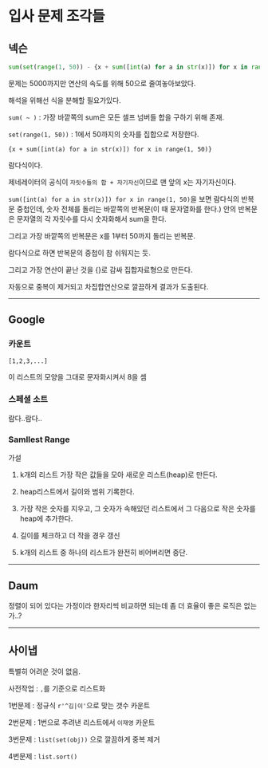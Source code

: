 # 입사 문제 조각들

## 넥슨

```python
sum(set(range(1, 50)) - {x + sum([int(a) for a in str(x)]) for x in range(1, 50)})
```

문제는 5000까지만 연산의 속도를 위해 50으로 줄여놓아보았다.

해석을 위해선 식을 분해할 필요가있다.

`sum( ~ )` : 가장 바깥쪽의 sum은 모든 셀프 넘버들 합을 구하기 위해 존재.

`set(range(1, 50))` : 1에서 50까지의 숫자를 집합으로 저장한다.

`{x + sum([int(a) for a in str(x)]) for x in range(1, 50)}`  

람다식이다.

제네레이터의 공식이 `자릿수들의 합 + 자기자신`이므로 맨 앞의 x는 자기자신이다.

`sum([int(a) for a in str(x)]) for x in range(1, 50)`을 보면 람다식의 반복문 중첩인데, 숫자 전체를 돌리는 바깥쪽의 반복문(이 때 문자열화를 한다.) 안의 반복문은 문자열의 각 자릿수를 다시 숫자화해서 sum을 한다.

그리고 가장 바깥쪽의 반복문은 x를 1부터 50까지 돌리는 반복문.

람다식으로 하면 반복문의 중첩이 참 쉬워지는 듯.

그리고 가장 연산이 끝난 것을 {}로 감싸 집합자료형으로 만든다.

자동으로 중복이 제거되고 차집합연산으로 깔끔하게 결과가 도출된다.

---

## Google

### 카운트

`[1,2,3,...]`

이 리스트의 모양을 그대로 문자화시켜서 8을 셈

### 스페셜 소트

람다..람다..

### Samllest Range

가설

1. k개의 리스트 가장 작은 값들을 모아 새로운 리스트(heap)로 만든다.

2. heap리스트에서 길이와 범위 기록한다.

3. 가장 작은 숫자를 지우고, 그 숫자가 속해있던 리스트에서 그 다음으로 작은 숫자를 heap에 추가한다.

4. 길이를 체크하고 더 작을 경우 갱신

5. k개의 리스트 중 하나의 리스트가 완전히 비어버리면 중단.

---

## Daum

정렬이 되어 있다는 가정이라 한자리씩 비교하면 되는데 좀 더 효율이 좋은 로직은 없는가..?

---

## 사이냅

특별히 어려운 것이 없음.

사전작업 : `,`를 기준으로 리스트화

1번문제 : 정규식 `r'^김|이'`으로 맞는 갯수 카운트

2번문제 : 1번으로 추려낸 리스트에서 `이재영` 카운트

3번문제 : `list(set(obj))` 으로 깔끔하게 중복 제거

4번문제 : `list.sort()`

